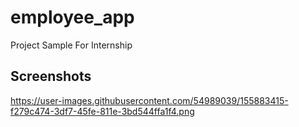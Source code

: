 # employee_app

Project Sample For Internship

## Screenshots
https://user-images.githubusercontent.com/54989039/155883415-f279c474-3df7-45fe-811e-3bd544ffa1f4.png
